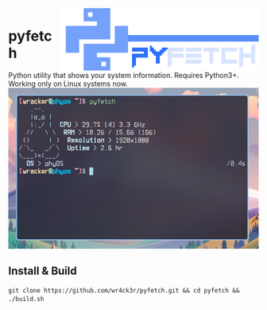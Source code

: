 <img src="https://raw.githubusercontent.com/wr4ck3r/pyfetch/master/logo.png" alt="pyfetch" align="right" style="width:400px;"/>
<h1>pyfetch</h1>
Python utility that shows your system information. Requires Python3+. Working only on Linux systems now.
<img src="https://raw.githubusercontent.com/wr4ck3r/pyfetch/master/preview.png" alt="pyfetch"/>
<h2>Install & Build</h2>
<code>git clone https://github.com/wr4ck3r/pyfetch.git && cd pyfetch && ./build.sh</code>
